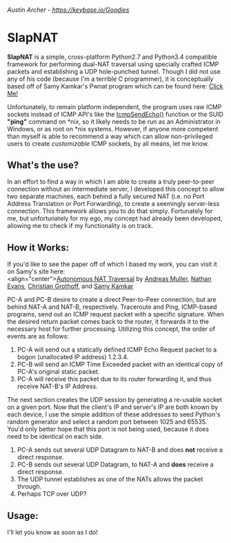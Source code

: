 ###### Austin Archer - https://keybase.io/Goodies

# SlapNAT
**SlapNAT** is a simple, cross-platform Python2.7 and Python3.4 compatible framework for performing dual-NAT traversal using specially crafted ICMP packets and establishing a UDP hole-punched tunnel. Though I did not use any of his code (because I'm a terrible C programmer), it is conceptually based off of Samy Kamkar's Pwnat program which can be found here: <a href="http://samy.pl/pwnat/" target="_blank">Click Me!</a>
 
 Unfortunately, to remain platform independent, the program uses raw ICMP sockets instead of ICMP API's like the <a href="https://msdn.microsoft.com/en-us/library/windows/desktop/aa366050.aspx" target="_blank">IcmpSendEcho()</a> function or the SUID **"ping"** command on \*nix, so it likely needs to be run as an Administrator in Windows, or as root on \*nix systems. However, if anyone more competent than myself is able to recommend a way which can allow non-privileged users to create *customizable* ICMP sockets, by all means, let me know.

## What's the use?
In an effort to find a way in which I am able to create a truly peer-to-peer connection without an intermediate server, I developed this concept to allow two separate machines, each behind a fully secured NAT (i.e. no Port Address Translation or Port Forwarding), to create a seemingly server-less connection. This framework allows you to do that simply. Fortunately for me, but unfortunately for my ego, my concept had already been developed, allowing me to check if my functionality is on track.

## How it Works:
If you'd like to see the paper off of which I based my work, you can visit it on Samy's site here:<br>
<align="center"><a href="http://samy.pl/pwnat/pwnat.pdf" target="_blank">Autonomous NAT Traversal</a> by <a href="http://www.net.in.tum.de/de/mitarbeiter/mueller/" target="_blank">Andreas Muller</a>, <a href="http://www.symantec.com/about/profile/researchlabs/bio.jsp?bioid=nathan_evans">Nathan Evans</a>, <a href="http://grothoff.org/christian/">Christian Grothoff</a>, and <a href="http://samy.pl/">Samy Kamkar</a></align>

PC-A and PC-B desire to create a direct Peer-to-Peer connection, but are behind NAT-A and NAT-B, respectively. Traceroute and Ping, ICMP-based programs, send out an ICMP request packet with a specific signature. When the desired return packet comes back to the router, it forwards it to the necessary host for further processing. Utilizing this concept, the order of events are as follows:

  1. PC-A will send out a statically defined ICMP Echo Request packet to a bogon (unallocated IP address) 1.2.3.4.
  2. PC-B will send an ICMP Time Exceeded packet with an identical copy of PC-A's original static packet.
  3. PC-A will receive this packet due to its router forwarding it, and thus receive NAT-B's IP Address.
  
The next section creates the UDP session by generating a re-usable socket on a given port. Now that the client's IP and server's IP are both known by each device, I use the simple addition of these addresses to seed Python's random generator and select a random port between 1025 and 65535. You'd only better hope that this port is not being used, because it does need to be identical on each side.

  1. PC-A sends out several UDP Datagram to NAT-B and does **not** receive a direct response.
  2. PC-B sends out several UDP Datagram, to NAT-A and **does** receive a direct response.
  3. The UDP tunnel establishes as one of the NATs allows the packet through.
  4. Perhaps TCP over UDP?
  
## Usage:
I'll let you know as soon as I do!
